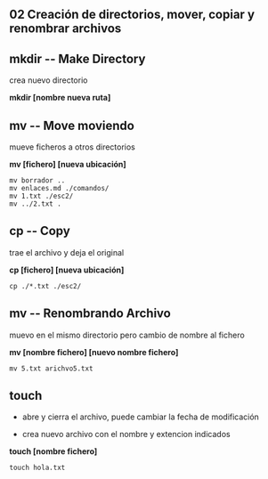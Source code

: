 02 Creación de directorios, mover, copiar y renombrar archivos
-----------------------------------------------------------------------------

## mkdir -- Make Directory ##

crea nuevo directorio

**mkdir [nombre nueva ruta]**


## mv -- Move moviendo ##

mueve ficheros a otros directorios

**mv [fichero] [nueva ubicación]**

```
mv borrador ..
mv enlaces.md ./comandos/
mv 1.txt ./esc2/
mv ../2.txt .

```

## cp -- Copy ##

trae el archivo y deja el original

**cp [fichero] [nueva ubicación]**

```
cp ./*.txt ./esc2/

```

## mv -- Renombrando Archivo ##

muevo en el mismo directorio pero cambio de nombre al fichero

**mv [nombre fichero] [nuevo nombre fichero]**

```
mv 5.txt arichvo5.txt
```

## touch ##

- abre y cierra el archivo, puede cambiar la fecha de modificación

- crea nuevo archivo con el nombre y extencion indicados

**touch [nombre fichero]**

```
touch hola.txt

```
